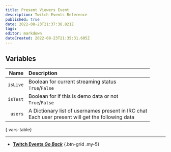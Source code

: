 ```yaml
---
title: Present Viewers Event
description: Twitch Events Reference
published: true
date: 2022-08-23T21:37:38.821Z
tags: 
editor: markdown
dateCreated: 2022-08-23T21:35:31.605Z
---
```


## Variables
| Name | Description |
|-----:|:------------|
`isLive` |Boolean for current streaming status <br> `True`/`False` 
`isTest` |Boolean for if this is demo data or not <br> `True`/`False` 
`users` | A Dictionary list of usernames present in IRC chat <br> Each user present will get the following data
{.vars-table}

---

- [<i class="mdi mdi-chevron-left"></i>**Twitch Events *Go Back***](/en/Platforms/Twitch/Events)
{.btn-grid .my-5}
